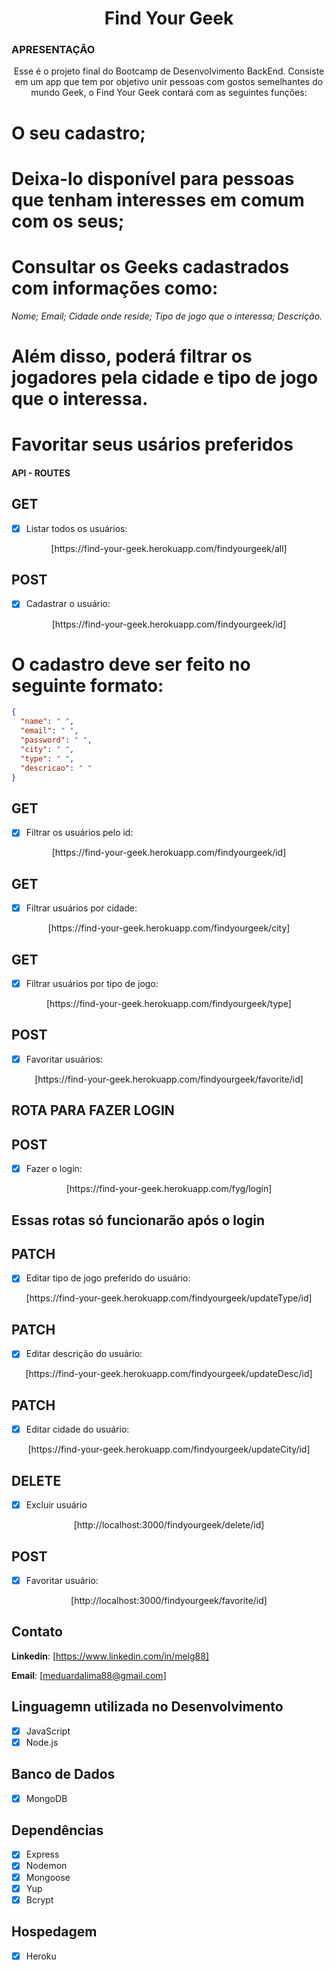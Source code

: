 <h1 align = "center"> Find Your Geek </h1>

### APRESENTAÇÃO

<p align = "center"> Esse é o projeto final do Bootcamp de Desenvolvimento BackEnd. Consiste em um app que tem por objetivo unir pessoas com gostos semelhantes do mundo Geek, o Find Your Geek contará com as seguintes funções:

# O seu cadastro;

# Deixa-lo disponível para pessoas que tenham interesses em comum com os seus;

# Consultar os Geeks cadastrados com informações como:

_Nome;_
_Email;_
_Cidade onde reside;_
_Tipo de jogo que o interessa;_
_Descrição._

# Além disso, poderá filtrar os jogadores pela cidade e tipo de jogo que o interessa.

# Favoritar seus usários preferidos

</p>

#### API - ROUTES

## GET

- [x] Listar todos os usuários:
<p align = "center"> [https://find-your-geek.herokuapp.com/findyourgeek/all] </p>

## POST

- [x] Cadastrar o usuário:
<p align = "center"> [https://find-your-geek.herokuapp.com/findyourgeek/id]

# O cadastro deve ser feito no seguinte formato:

```json
{
  "name": " ",
  "email": " ",
  "password": " ",
  "city": " ",
  "type": " ",
  "descricao": " "
}
```

## GET

- [x] Filtrar os usuários pelo id:
<p align = "center"> [https://find-your-geek.herokuapp.com/findyourgeek/id]
</p>

## GET

- [x] Filtrar usuários por cidade:
<p align = "center"> [https://find-your-geek.herokuapp.com/findyourgeek/city] 
</p>

## GET

- [x] Filtrar usuários por tipo de jogo:

<p align = "center"> [https://find-your-geek.herokuapp.com/findyourgeek/type] </p>

## POST

- [x] Favoritar usuários:

<p align = "center"> [https://find-your-geek.herokuapp.com/findyourgeek/favorite/id] </p>

## ROTA PARA FAZER LOGIN

## POST

- [x] Fazer o login:

<p align = "center"> [https://find-your-geek.herokuapp.com/fyg/login] 
</p>

## Essas rotas só funcionarão após o login

## PATCH

- [x] Editar tipo de jogo preferido do usuário:

<p align = "center"> [https://find-your-geek.herokuapp.com/findyourgeek/updateType/id] 
</p>

## PATCH

- [x] Editar descrição do usuário:

<p align = "center"> [https://find-your-geek.herokuapp.com/findyourgeek/updateDesc/id] 
</p>

## PATCH

- [x] Editar cidade do usuário:

<p align = "center"> [https://find-your-geek.herokuapp.com/findyourgeek/updateCity/id]  
</p>

## DELETE

- [x] Excluir usuário

<p align = "center"> [http://localhost:3000/findyourgeek/delete/id] 
</p>

## POST

- [x] Favoritar usuário:

<p align = "center"> [http://localhost:3000/findyourgeek/favorite/id] 
</p>

## Contato

**Linkedin**: [https://www.linkedin.com/in/melg88]

**Email**: [meduardalima88@gmail.com]

## Linguagemn utilizada no Desenvolvimento

- [x] JavaScript
- [x] Node.js

## Banco de Dados

- [x] MongoDB

## Dependências

- [x] Express
- [x] Nodemon
- [x] Mongoose
- [x] Yup
- [x] Bcrypt

## Hospedagem

- [x] Heroku
